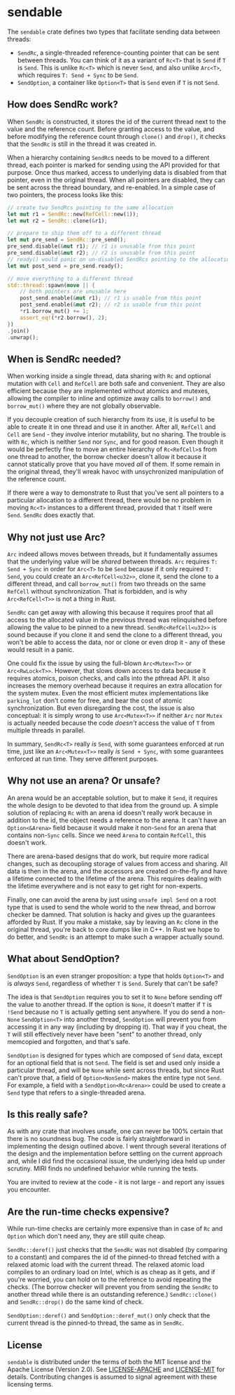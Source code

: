 # sendable

The `sendable` crate defines two types that facilitate sending data between threads:

* `SendRc`, a single-threaded reference-counting pointer that can be sent between
  threads. You can think of it as a variant of `Rc<T>` that is `Send` if `T` is
  `Send`. This is unlike `Rc<T>` which is never `Send`, and also unlike `Arc<T>`, which
  requires `T: Send + Sync` to be `Send`.
* `SendOption`, a container like `Option<T>` that is `Send` even if `T` is not `Send`.

## How does SendRc work?

When `SendRc` is constructed, it stores the id of the current thread next to the value and
the reference count. Before granting access to the value, and before modifying the
reference count through `clone()` and `drop()`, it checks that the `SendRc` is still in
the thread it was created in.

When a hierarchy containing `SendRc`s needs to be moved to a different thread, each
pointer is marked for sending using the API provided for that purpose. Once thus marked,
access to underlying data is disabled from that pointer, even in the original thread. When
all pointers are disabled, they can be sent across the thread boundary, and re-enabled.
In a simple case of two pointers, the process looks like this:

```rust
// create two SendRcs pointing to the same allocation
let mut r1 = SendRc::new(RefCell::new(1));
let mut r2 = SendRc::clone(&r1);

// prepare to ship them off to a different thread
let mut pre_send = SendRc::pre_send();
pre_send.disable(&mut r1); // r1 is unusable from this point
pre_send.disable(&mut r2); // r2 is unusable from this point
// ready() would panic on un-disabled SendRcs pointing to the allocation of r1/r2
let mut post_send = pre_send.ready();

// move everything to a different thread
std::thread::spawn(move || {
    // both pointers are unusable here
    post_send.enable(&mut r1); // r1 is usable from this point
    post_send.enable(&mut r2); // r2 is usable from this point
    *r1.borrow_mut() += 1;
    assert_eq!(*r2.borrow(), 2);
})
.join()
.unwrap();
```

## When is SendRc needed?

When working inside a single thread, data sharing with `Rc` and optional mutation with
`Cell` and `RefCell` are both safe and convenient. They are also efficient because they
are implemented without atomics and mutexes, allowing the compiler to inline and optimize
away calls to `borrow()` and `borrow_mut()` where they are not globally observable.

If you decouple creation of such hierarchy from its use, it is useful to be able to create
it in one thread and use it in another. After all, `RefCell` and `Cell` are `Send` - they
involve interior mutability, but no sharing. The trouble is with `Rc`, which is neither
`Send` nor `Sync`, and for good reason. Even though it would be perfectly fine to move an
entire hierarchy of `Rc<RefCell>`s from one thread to another, the borrow checker doesn't
allow it because it cannot statically prove that you have moved _all_ of them. If some
remain in the original thread, they'll wreak havoc with unsychronized manipulation of the
reference count.

If there were a way to demonstrate to Rust that you've sent all pointers to a particular
allocation to a different thread, there would be no problem in moving `Rc<T>` instances to
a different thread, provided that `T` itself were `Send`. `SendRc` does exactly that.

## Why not just use Arc?

`Arc` indeed allows moves between threads, but it fundamentally assumes that the
underlying value will be _shared_ between threads. `Arc` requires `T: Send + Sync` in
order for `Arc<T>` to be `Send` because if it only required `T: Send`, you could create an
`Arc<RefCell<u32>>`, clone it, send the clone to a different thread, and call
`borrow_mut()` from two threads on the same `RefCell` without synchronization. That is
forbidden, and is why `Arc<RefCell<T>>` is not a thing in Rust.

`SendRc` can get away with allowing this because it requires proof that all access to the
allocated value in the previous thread was relinquished before allowing the value to be
pinned to a new thread. `SendRc<RefCell<u32>>` is sound because if you clone it and send
the clone to a different thread, you won't be able to access the data, nor or clone or
even drop it - any of these would result in a panic.

One could fix the issue by using the full-blown `Arc<Mutex<T>>` or `Arc<RwLock<T>>`.
However, that slows down access to data because it requires atomics, poison checks, and
calls into the pthread API. It also increases the memory overhead because it requires an
extra allocation for the system mutex. Even the most efficient mutex implementations like
`parking_lot` don't come for free, and bear the cost of atomic synchronization. But even
disregarding the cost, the issue is also conceptual: it is simply wrong to use
`Arc<Mutex<T>>` if neither `Arc` nor `Mutex` is actually needed because the code *doesn't*
access the value of `T` from multiple threads in parallel.

In summary, `SendRc<T>` really _is_ `Send`, with some guarantees enforced at run time,
just like an `Arc<Mutex<T>>` really _is_ `Send + Sync`, with some guarantees enforced at
run time. They serve different purposes.

## Why not use an arena? Or unsafe?

An arena would be an acceptable solution, but to make it `Send`, it requires the whole
design to be devoted to that idea from the ground up. A simple solution of replacing `Rc`
with an arena id doesn't really work because in addition to the id, the object needs a
reference to the arena. It can't have an `Option<&Arena>` field because it would make it
non-`Send` for an arena that contains non-`Sync` cells. Since we need `Arena` to contain
`RefCell`, this doesn't work.

There are arena-based designs that do work, but require more radical changes, such as
decoupling storage of values from access and sharing. All data is then in the arena, and
the accessors are created on-the-fly and have a lifetime connected to the lifetime of the
arena. This requires dealing with the lifetime everywhere and is not easy to get right for
non-experts.

Finally, one can avoid the arena by just using `unsafe impl Send` on a root type that is
used to send the whole world to the new thread, and borrow checker be damned. That
solution is hacky and gives up the guarantees afforded by Rust. If you make a mistake, say
by leaving an `Rc` clone in the original thread, you're back to core dumps like in C++. In
Rust we hope to do better, and `SendRc` is an attempt to make such a wrapper actually
sound.

## What about SendOption?

`SendOption` is an even stranger proposition: a type that holds `Option<T>` and is
_always_ `Send`, regardless of whether `T` is `Send`. Surely that can't be safe?

The idea is that `SendOption` requires you to set it to `None` before sending off the
value to another thread. If the option is `None`, it doesn't matter if `T` is `!Send`
because no `T` is actually getting sent anywhere. If you do send a non-`None`
`SendOption<T>` into another thread, `SendOption` will prevent you from accessing it in
any way (including by dropping it). That way if you cheat, the `T` will still effectively
never have been "sent" to another thread, only memcopied and forgotten, and that's safe.

`SendOption` is designed for types which are composed of `Send` data, except for an
optional field that is not `Send`. The field is set and used only inside a particular
thread, and will be `None` while sent across threads, but since Rust can't prove that, a
field of `Option<NonSend>` makes the entire type not `Send`. For example, a field with a
`SendOption<Rc<Arena>>` could be used to create a `Send` type that refers to a
single-threaded arena.

## Is this really safe?

As with any crate that involves unsafe, one can never be 100% certain that there is no
soundness bug. The code is fairly straightforward in implementing the design outlined
above. I went through several iterations of the design and the implementation before
settling on the current approach and, while I did find the occasional issue, the
underlying idea held up under scrutiny. MIRI finds no undefined behavior while running the
tests.

You are invited to review at the code - it is not large - and report any issues you
encounter.

## Are the run-time checks expensive?

While run-time checks are certainly more expensive than in case of `Rc` and `Option` which
don't need any, they are still quite cheap.

`SendRc::deref()` just checks that the `SendRc` was not disabled (by comparing to a
constant) and compares the id of the pinned-to thread fetched with a relaxed atomic load
with the current thread. The relaxed atomic load compiles to an ordinary load on Intel,
which is as cheap as it gets, and if you're worried, you can hold on to the reference to
avoid repeating the checks. (The borrow checker will prevent you from sending the `SendRc`
to another thread while there is an outstanding reference.) `SendRc::clone()` and
`SendRc::drop()` do the same kind of check.

`SendOption::deref()` and `SendOption::deref_mut()` only check that the current thread is
the pinned-to thread, the same as in `SendRc`.

## License

`sendable` is distributed under the terms of both the MIT license and the Apache License
(Version 2.0).  See [LICENSE-APACHE](LICENSE-APACHE) and [LICENSE-MIT](LICENSE-MIT) for
details.  Contributing changes is assumed to signal agreement with these licensing terms.
